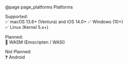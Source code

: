 @page page_platforms Platforms

Supported:  
✅ macOS 13.6+ (Ventura) and iOS 14.0+
✅ Windows (10+)  
✅ Linux (Kernel 5.x+)

Planned:  
🔮 WASM (Emscripten / WASI)

Not Planned:  
❓ Android
